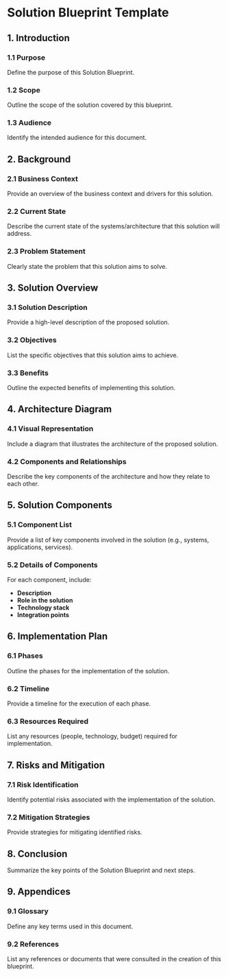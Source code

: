 # Solution Blueprint Template

## 1. Introduction

### 1.1 Purpose

Define the purpose of this Solution Blueprint.

### 1.2 Scope

Outline the scope of the solution covered by this blueprint.

### 1.3 Audience

Identify the intended audience for this document.

## 2. Background

### 2.1 Business Context

Provide an overview of the business context and drivers for this solution.

### 2.2 Current State

Describe the current state of the systems/architecture that this solution will address.

### 2.3 Problem Statement

Clearly state the problem that this solution aims to solve.

## 3. Solution Overview

### 3.1 Solution Description

Provide a high-level description of the proposed solution.

### 3.2 Objectives

List the specific objectives that this solution aims to achieve.

### 3.3 Benefits

Outline the expected benefits of implementing this solution.

## 4. Architecture Diagram

### 4.1 Visual Representation

Include a diagram that illustrates the architecture of the proposed solution.

### 4.2 Components and Relationships

Describe the key components of the architecture and how they relate to each other.

## 5. Solution Components

### 5.1 Component List

Provide a list of key components involved in the solution (e.g., systems, applications, services).

### 5.2 Details of Components

For each component, include:

- **Description**
- **Role in the solution**
- **Technology stack**
- **Integration points**

## 6. Implementation Plan

### 6.1 Phases

Outline the phases for the implementation of the solution.

### 6.2 Timeline

Provide a timeline for the execution of each phase.

### 6.3 Resources Required

List any resources (people, technology, budget) required for implementation.

## 7. Risks and Mitigation

### 7.1 Risk Identification

Identify potential risks associated with the implementation of the solution.

### 7.2 Mitigation Strategies

Provide strategies for mitigating identified risks.

## 8. Conclusion

Summarize the key points of the Solution Blueprint and next steps.

## 9. Appendices

### 9.1 Glossary

Define any key terms used in this document.

### 9.2 References

List any references or documents that were consulted in the creation of this blueprint.